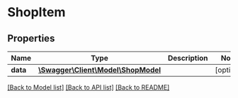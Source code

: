 # ShopItem

## Properties
Name | Type | Description | Notes
------------ | ------------- | ------------- | -------------
**data** | [**\Swagger\Client\Model\ShopModel**](ShopModel.md) |  | [optional] 


[[Back to Model list]](../README.md#documentation-for-models) [[Back to API list]](../README.md#documentation-for-api-endpoints) [[Back to README]](../README.md)


